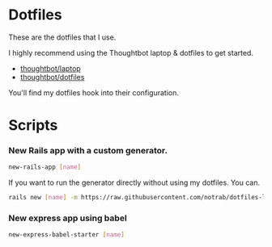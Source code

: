 # Dotfiles

These are the dotfiles that I use.

I highly recommend using the Thoughtbot laptop & dotfiles to get started.

* [thoughtbot/laptop](https://github.com/thoughtbot/laptop)
* [thoughtbot/dotfiles](https://github.com/thoughtbot/dotfiles)

You'll find my dotfiles hook into their configuration.

# Scripts

### New Rails app with a custom generator.
```bash
new-rails-app [name]
```

If you want to run the generator directly without using my dotfiles. You can.

```bash
rails new [name] -m https://raw.githubusercontent.com/notrab/dotfiles-local/master/rails/template.rb
```

### New express app using babel
```bash
new-express-babel-starter [name]
```
